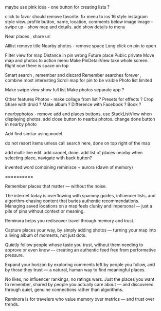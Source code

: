 
maybe use pink idea - one button for creating lists ? 

click to favor should remove favorite.
fix menu to ios 16 style
instagram style view. profile button, name, location, 
comments below image
image - swipe up - show map and details. add show details to menu


Near places , share url

Alllist remove title
Nearby photos - remove space 
Long click on pin to open

Filter view for map
Distance in pin wrong
Future place
Public private
Move map and photos to action menu
Make PinDetailView take whole screen. Right now there is space on top


Smart search , remember and discard 
Remember searches forever , combine most interesting 
Scroll map for pin to be visible
Photo list limited 

Make swipe view show full list
Make photos separate app ? 

Other features
Photos - make collage from list ? 
Presets for effects ?
Crop
Share with droid ? Make album ? Difference with Facebook ? 
Book ? 


nearbyphotos - remove add and places buttons. use StackListView when displaying photos. add close button to nearbu photos. change done button in nearby photo 

Add find similar using model. 

do not resort items unless call search here, done on top right of the map

add multi-line edit. add cancel, done. add list of places nearby
when selecting place, navigate with back button?



 invented word combining reminisce + aurora (dawn of memory)
 
==========

Remember places that matter — without the noise.

The internet today is overflowing with spammy guides, influencer lists, and algorithm-chasing content that buries authentic recommendations. Managing saved locations on a map feels clunky and impersonal — just a pile of pins without context or meaning.

Reminora helps you rediscover travel through memory and trust.

Capture places your way, by simply adding photos — turning your map into a living album of moments, not just dots.

Quietly follow people whose taste you trust, without them needing to approve or even know — creating an authentic feed free from performative pressure.

Expand your horizon by exploring comments left by people you follow, and by those they trust — a natural, human way to find meaningful places.

No likes, no influencer rankings, no ratings wars.
Just the places you want to remember, shared by people you actually care about — and discovered through quiet, genuine connections rather than algorithms.

Reminora is for travelers who value memory over metrics — and trust over trends.


